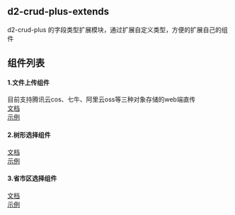 ## d2-crud-plus-extends
d2-crud-plus 的字段类型扩展模块，通过扩展自定义类型，方便的扩展自己的组件

## 组件列表
#### 1.文件上传组件</a>
目前支持腾讯云cos、七牛、阿里云oss等三种对象存储的web端直传    
[文档](https://github.com/greper/d2-crud-plus/blob/master/packages/d2-crud-plus-extends/src/file-uploder/README.md)  
[示例](http://preview.d2-crud-plus.docmirror.cn/D2CrudPlusExample/index.html#/demo/form/uploader)  

#### 2.树形选择组件
[文档](https://github.com/greper/d2-crud-plus/blob/master/packages/d2-crud-plus-extends/src/tree-selector/README.md)  
[示例](http://preview.d2-crud-plus.docmirror.cn/D2CrudPlusExample/index.html#/demo/form/area)  

#### 3.省市区选择组件
[文档](https://github.com/greper/d2-crud-plus/blob/master/packages/d2-crud-plus-extends/src/area-selector/README.md)  
[示例](http://preview.d2-crud-plus.docmirror.cn/D2CrudPlusExample/index.html#/demo/form/area)  
